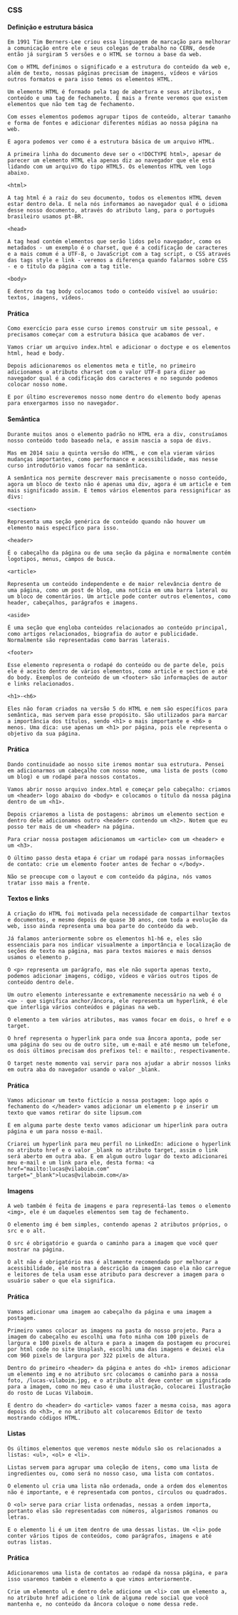 ### CSS

#### Definição e estrutura básica

    Em 1991 Tim Berners-Lee criou essa linguagem de marcação para melhorar a comunicação entre ele e seus colegas de trabalho no CERN, desde então já surgiram 5 versões e o HTML se tornou a base da web.
    
    Com o HTML definimos o significado e a estrutura do conteúdo da web e, além de texto, nossas páginas precisam de imagens, vídeos e vários outros formatos e para isso temos os elementos HTML.
    
    Um elemento HTML é formado pela tag de abertura e seus atributos, o conteúdo e uma tag de fechamento. E mais a frente veremos que existem elementos que não tem tag de fechamento.
    
    Com esses elementos podemos agrupar tipos de conteúdo, alterar tamanho e forma de fontes e adicionar diferentes mídias ao nossa página na web.
    
    E agora podemos ver como é a estrutura básica de um arquivo HTML.
    
    A primeira linha do documento deve ser o <!DOCTYPE html>, apesar de parecer um elemento HTML ela apenas diz ao navegador que ele está lidando com um arquivo do tipo HTML5. Os elementos HTML vem logo abaixo.
    
    <html>
    
    A tag html é a raiz do seu documento, todos os elementos HTML devem estar dentro dela. E nela nós informamos ao navegador qual é o idioma desse nosso documento, através do atributo lang, para o português brasileiro usamos pt-BR.
    
    <head>
    
    A tag head contém elementos que serão lidos pelo navegador, como os metadados - um exemplo é o charset, que é a codificação de caracteres e a mais comum é a UTF-8, o JavaScript com a tag script, o CSS através das tags style e link - veremos a diferença quando falarmos sobre CSS - e o título da página com a tag title.
    
    <body>
    
    E dentro da tag body colocamos todo o conteúdo visível ao usuário: textos, imagens, vídeos.

#### Prática

    Como exercício para esse curso iremos construir um site pessoal, e precisamos começar com a estrutura básica que acabamos de ver.
    
    Vamos criar um arquivo index.html e adicionar o doctype e os elementos html, head e body.
    
    Depois adicionaremos os elementos meta e title, no primeiro adicionamos o atributo charset com o valor UTF-8 para dizer ao navegador qual é a codificação dos caracteres e no segundo podemos colocar nosso nome.
    
    E por último escreveremos nosso nome dentro do elemento body apenas para enxergarmos isso no navegador.

#### Semântica

    Durante muitos anos o elemento padrão no HTML era a div, construíamos nosso conteúdo todo baseado nela, e assim nascia a sopa de divs.
    
    Mas em 2014 saiu a quinta versão do HTML, e com ela vieram vários mudanças importantes, como performance e acessibilidade, mas nesse curso introdutório vamos focar na semântica.
    
    A semântica nos permite descrever mais precisamente o nosso conteúdo, agora um bloco de texto não é apenas uma div, agora é um article e tem mais significado assim. E temos vários elementos para ressignificar as divs:
    
    <section>
    
    Representa uma seção genérica de conteúdo quando não houver um elemento mais específico para isso.
    
    <header>
    
    É o cabeçalho da página ou de uma seção da página e normalmente contém logotipos, menus, campos de busca.
    
    <article>
    
    Representa um conteúdo independente e de maior relevância dentro de uma página, como um post de blog, uma notícia em uma barra lateral ou um bloco de comentários. Um article pode conter outros elementos, como header, cabeçalhos, parágrafos e imagens.
    
    <aside>
    
    É uma seção que engloba conteúdos relacionados ao conteúdo principal, como artigos relacionados, biografia do autor e publicidade. Normalmente são representadas como barras laterais.
    
    <footer>
    
    Esse elemento representa o rodapé do conteúdo ou de parte dele, pois ele é aceito dentro de vários elementos, como article e section e até do body. Exemplos de conteúdo de um <footer> são informações de autor e links relacionados.
    
    <h1>-<h6>
    
    Eles não foram criados na versão 5 do HTML e nem são específicos para semântica, mas servem para esse propósito. São utilizados para marcar a importância dos títulos, sendo <h1> o mais importante e <h6> o menos. Uma dica: use apenas um <h1> por página, pois ele representa o objetivo da sua página.

#### Prática

    Dando continuidade ao nosso site iremos montar sua estrutura. Pensei em adicionarmos um cabeçalho com nosso nome, uma lista de posts (como um blog) e um rodapé para nossos contatos.
    
    Vamos abrir nosso arquivo index.html e começar pelo cabeçalho: criamos um <header> logo abaixo do <body> e colocamos o título da nossa página dentro de um <h1>.
    
    Depois criaremos a lista de postagens: abrimos um elemento section e dentro dele adicionamos outro <header> contendo um <h2>. Notem que eu posso ter mais de um <header> na página.
    
    Para criar nossa postagem adicionamos um <article> com um <header> e um <h3>.
    
    O último passo desta etapa é criar um rodapé para nossas informações de contato: crie um elemento footer antes de fechar o </body>.
    
    Não se preocupe com o layout e com conteúdo da página, nós vamos tratar isso mais a frente.

#### Textos e links

    A criação do HTML foi motivada pela necessidade de compartilhar textos e documentos, e mesmo depois de quase 30 anos, com toda a evolução da web, isso ainda representa uma boa parte do conteúdo da web.
    
    Já falamos anteriormente sobre os elementos h1-h6 e, eles são essenciais para nos indicar visualmente a importância e localização de seções de texto na página, mas para textos maiores e mais densos usamos o elemento p.
    
    O <p> representa um parágrafo, mas ele não suporta apenas texto, podemos adicionar imagens, código, vídeos e vários outros tipos de conteúdo dentro dele.
    
    Um outro elemento interessante e extremamente necessário na web é o <a> - que significa anchor/âncora, ele representa um hyperlink, é ele que interliga vários conteúdos e páginas na web.
    
    O elemento a tem vários atributos, mas vamos focar em dois, o href e o target.
    
    O href representa o hyperlink para onde sua âncora aponta, pode ser uma página do seu ou de outro site, um e-mail e até mesmo um telefone, os dois últimos precisam dos prefixos tel: e mailto:, respectivamente.
    
    O target neste momento vai servir para nos ajudar a abrir nossos links em outra aba do navegador usando o valor _blank.

#### Prática

    Vamos adicionar um texto fictício a nossa postagem: logo após o fechamento do </header> vamos adicionar um elemento p e inserir um texto que vamos retirar do site lipsum.com
    
    E em alguma parte deste texto vamos adicionar um hiperlink para outra página e um para nosso e-mail.
    
    Criarei um hyperlink para meu perfil no LinkedIn: adicione o hyperlink no atributo href e o valor _blank no atributo target, assim o link será aberto em outra aba. E em algum outro lugar do texto adicionarei meu e-mail e um link para ele, desta forma: <a href="mailto:lucas@vilaboim.com" target="_blank">lucas@vilaboim.com</a>

#### Imagens

    A web também é feita de imagens e para representá-las temos o elemento <img>, ele é um daqueles elementos sem tag de fechamento.
    
    O elemento img é bem simples, contendo apenas 2 atributos próprios, o src e o alt.
    
    O src é obrigatório e guarda o caminho para a imagem que você quer mostrar na página.
    
    O alt não é obrigatório mas é altamente recomendado por melhorar a acessibilidade, ele mostra a descrição da imagem caso ela não carregue e leitores de tela usam esse atributo para descrever a imagem para o usuário saber o que ela significa.

#### Prática

    Vamos adicionar uma imagem ao cabeçalho da página e uma imagem a postagem.
    
    Primeiro vamos colocar as imagens na pasta do nosso projeto. Para a imagem do cabeçalho eu escolhi uma foto minha com 100 pixels de largura e 100 pixels de altura e para a imagem da postagem eu procurei por html code no site Unsplash, escolhi uma das imagens e deixei ela com 960 pixels de largura por 322 pixels de altura.
    
    Dentro do primeiro <header> da página e antes do <h1> iremos adicionar um elemento img e no atributo src colocamos o caminho para a nossa foto, /lucas-vilaboim.jpg, e o atributo alt deve conter um significado para a imagem, como no meu caso é uma ilustração, colocarei Ilustração do rosto de Lucas Vilaboim.
    
    E dentro do <header> do <article> vamos fazer a mesma coisa, mas agora depois do <h3>, e no atributo alt colocaremos Editor de texto mostrando códigos HTML.

#### Listas

    Os últimos elementos que veremos neste módulo são os relacionados a listas: <ul>, <ol> e <li>.
    
    Listas servem para agrupar uma coleção de itens, como uma lista de ingredientes ou, como será no nosso caso, uma lista com contatos.
    
    O elemento ul cria uma lista não ordenada, onde a ordem dos elementos não é importante, e é representada com pontos, círculos ou quadrados.
    
    O <ol> serve para criar lista ordenadas, nessas a ordem importa, portanto elas são representadas com números, algarismos romanos ou letras.
    
    E o elemento li é um item dentro de uma dessas listas. Um <li> pode conter vários tipos de conteúdos, como parágrafos, imagens e até outras listas.

#### Prática

    Adicionaremos uma lista de contatos ao rodapé da nossa página, e para isso usaremos também o elemento a que vimos anteriormente.
    
    Crie um elemento ul e dentro dele adicione um <li> com um elemento a, no atributo href adicione o link de alguma rede social que você mantenha e, no conteúdo da âncora coloque o nome dessa rede.
